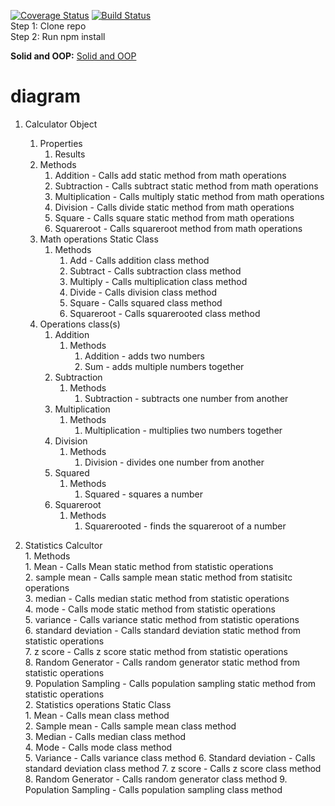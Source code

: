 [![Coverage Status](https://coveralls.io/repos/github/gs494/is219calculator/badge.svg?branch=master)](https://coveralls.io/github/gs494/is219calculator?branch=master) 
[![Build Status](https://travis-ci.org/gs494/is219calculator.svg?branch=master)](https://travis-ci.org/gs494/is219calculator)   
Step 1: Clone repo  
Step 2: Run npm install     

**Solid and OOP:** [Solid and OOP](/solid.md)

# diagram  

1. Calculator Object  
    1. Properties  
        1. Results  
    2. Methods  
        1. Addition - Calls add static method from math operations  
        2. Subtraction - Calls subtract static method from math operations  
        3. Multiplication - Calls multiply static method from math operations  
        4. Division - Calls divide static method from math operations  
        5. Square - Calls square static method from math operations  
        6. Squareroot - Calls squareroot method from math operations  
    3. Math operations Static Class
        1. Methods
            1. Add - Calls addition class method  
            2. Subtract - Calls subtraction class method  
            3. Multiply - Calls multiplication class method  
            4. Divide - Calls division class method
            5. Square - Calls squared class method
            6. Squareroot - Calls squarerooted class method
    4. Operations class(s)
        1. Addition
            1. Methods
                1. Addition - adds two numbers
                2. Sum - adds multiple numbers together
        2. Subtraction
            1. Methods
                1. Subtraction - subtracts one number from another
        3. Multiplication  
            1. Methods
                1. Multiplication - multiplies two numbers together
        4. Division  
            1. Methods
                1. Division - divides one number from another
        5. Squared
            1. Methods
                1. Squared - squares a number
       6. Squareroot
            1. Methods
                1. Squarerooted - finds the squareroot of a number
                
2. Statistics Calcultor                
          1. Methods  
                 1. Mean - Calls Mean static method from statistic operations  
                 2. sample mean - Calls sample mean static method from statisitc operations  
                3. median - Calls median static method from statistic operations  
                4. mode - Calls mode static method from statistic operations  
                5. variance - Calls variance static method from statistic operations  
                6. standard deviation - Calls standard deviation static method from statistic operations  
                7. z score - Calls z score static method from statistic operations  
                8. Random Generator - Calls random generator static method from statistic operations                 
                9. Population Sampling - Calls population sampling static method from statistic operations  
       2. Statistics operations Static Class  
              1. Mean - Calls mean class method  
              2. Sample mean - Calls sample mean class method  
              3. Median - Calls median class method  
              4. Mode - Calls mode class method  
              5. Variance - Calls variance class method
              6. Standard deviation - Calls standard deviation class method
              7. z score - Calls z score class method
              8. Random Generator - Calls random generator class method
              9. Population Sampling - Calls population sampling class method
